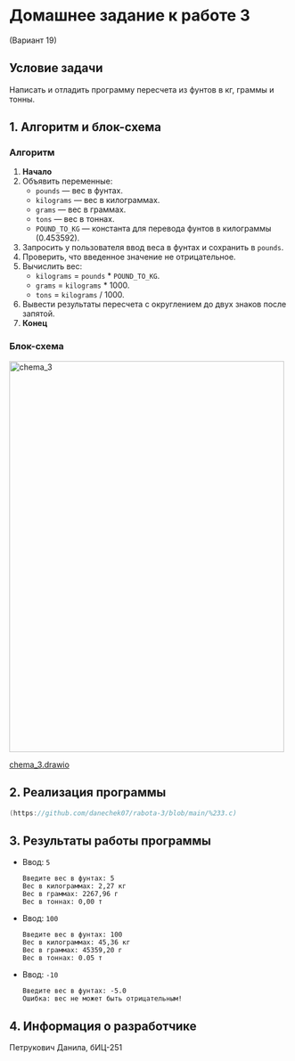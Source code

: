 # Домашнее задание к работе 3
(Вариант 19)

## Условие задачи
Написать и отладить программу пересчета из фунтов в кг, граммы и тонны.

## 1. Алгоритм и блок-схема

### Алгоритм
1. **Начало**
2. Объявить переменные:
   - `pounds` — вес в фунтах.
   - `kilograms` — вес в килограммах.
   - `grams` — вес в граммах.
   - `tons` — вес в тоннах.
   - `POUND_TO_KG` — константа для перевода фунтов в килограммы (0.453592).
3. Запросить у пользователя ввод веса в фунтах и сохранить в `pounds`.
4. Проверить, что введенное значение не отрицательное.
5. Вычислить вес:
   - `kilograms` = `pounds` * `POUND_TO_KG`.
   - `grams` = `kilograms` * 1000.
   - `tons` = `kilograms` / 1000.
6. Вывести результаты пересчета с округлением до двух знаков после запятой.
7. **Конец**

### Блок-схема
<img width="493" height="702" alt="chema_3" src="https://github.com/user-attachments/assets/a301ef69-5bb0-4b4a-b873-c11a5b024871" />


[chema_3.drawio](https://github.com/danechek07/rabota-3/blob/main/chema_3.png)

## 2. Реализация программы

```c
(https://github.com/danechek07/rabota-3/blob/main/%233.c)
```

## 3. Результаты работы программы
- Ввод: `5`
  ```
  Введите вес в фунтах: 5
  Вес в килограммах: 2,27 кг
  Вес в граммах: 2267,96 г
  Вес в тоннах: 0,00 т
  ```

- Ввод: `100`
  ```
  Введите вес в фунтах: 100
  Вес в килограммах: 45,36 кг
  Вес в граммах: 45359,20 г
  Вес в тоннах: 0.05 т
  ```

- Ввод: `-10`
  ```
  Введите вес в фунтах: -5.0
  Ошибка: вес не может быть отрицательным!
  ```

## 4. Информация о разработчике
Петрукович Данила, бИЦ-251
